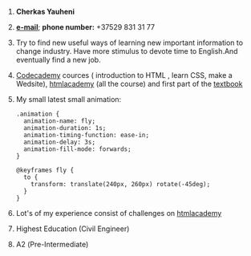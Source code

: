 1. **Cherkas Yauheni**

2. **[e-mail](cherkasyauheni@gmail.com)**; **phone number:** +37529 831 31 77

3. Try to find new useful ways of learning new important information to change industry. Have more stimulus to devote time to English.And eventually find a new job.

4. [Codecademy](https://www.codecademy.com/users/CherkasRS2019/achievements) cources ( introduction to HTML , learn CSS, make a Wedsite), [htmlacademy](https://htmlacademy.ru/profile/id931829/achievements) (all the course) and first part of the [textbook](http://learn.javascript.ru/)

5. My small latest small animation:
    ``` 
    .animation {
      animation-name: fly;
      animation-duration: 1s;
      animation-timing-function: ease-in;
      animation-delay: 3s;
      animation-fill-mode: forwards;
    }
    ``` 
    ```  
    @keyframes fly {
      to {
        transform: translate(240px, 260px) rotate(-45deg);
      }
    } 
    ```

6. Lot's of my experience consist of challenges on [htmlacademy](https://htmlacademy.ru/profile/id931829/achievements)

7. Highest Education (Civil Engineer)

8. А2 (Pre-Intermediate)